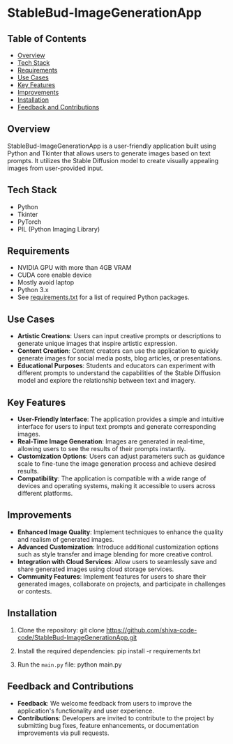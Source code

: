 # StableBud-ImageGenerationApp

## Table of Contents
- [Overview](#overview)
- [Tech Stack](#tech-stack)
- [Requirements](#requirements)
- [Use Cases](#use-cases)
- [Key Features](#key-features)
- [Improvements](#improvements)
- [Installation](#installation)
- [Feedback and Contributions](#feedback-and-contributions)

## Overview
StableBud-ImageGenerationApp is a user-friendly application built using Python and Tkinter that allows users to generate images based on text prompts. It utilizes the Stable Diffusion model to create visually appealing images from user-provided input.


## Tech Stack
- Python
- Tkinter
- PyTorch
- PIL (Python Imaging Library)


## Requirements
- NVIDIA GPU with more than 4GB VRAM
- CUDA core enable device
- Mostly avoid laptop
- Python 3.x
- See [requirements.txt](requirements.txt) for a list of required Python packages.


## Use Cases
- **Artistic Creations**: Users can input creative prompts or descriptions to generate unique images that inspire artistic expression.
- **Content Creation**: Content creators can use the application to quickly generate images for social media posts, blog articles, or presentations.
- **Educational Purposes**: Students and educators can experiment with different prompts to understand the capabilities of the Stable Diffusion model and explore the relationship between text and imagery.

## Key Features
- **User-Friendly Interface**: The application provides a simple and intuitive interface for users to input text prompts and generate corresponding images.
- **Real-Time Image Generation**: Images are generated in real-time, allowing users to see the results of their prompts instantly.
- **Customization Options**: Users can adjust parameters such as guidance scale to fine-tune the image generation process and achieve desired results.
- **Compatibility**: The application is compatible with a wide range of devices and operating systems, making it accessible to users across different platforms.

## Improvements
- **Enhanced Image Quality**: Implement techniques to enhance the quality and realism of generated images.
- **Advanced Customization**: Introduce additional customization options such as style transfer and image blending for more creative control.
- **Integration with Cloud Services**: Allow users to seamlessly save and share generated images using cloud storage services.
- **Community Features**: Implement features for users to share their generated images, collaborate on projects, and participate in challenges or contests.

## Installation
1. Clone the repository:
  git clone https://github.com/shiva-code-code/StableBud-ImageGenerationApp.git

2. Install the required dependencies:
   pip install -r requirements.txt


3. Run the `main.py` file:
  python main.py


## Feedback and Contributions
- **Feedback**: We welcome feedback from users to improve the application's functionality and user experience.
- **Contributions**: Developers are invited to contribute to the project by submitting bug fixes, feature enhancements, or documentation improvements via pull requests.
  



